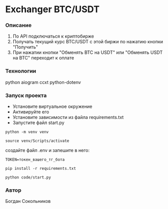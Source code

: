 # Exchanger BTC/USDT
### Описание
1. По API подключаться к криптобирже
2. Получать текущий курс BTC/USDT с этой биржи по нажатию кнопки "Получить"
3. При нажатии кнопки "Обменять BTC на USDT" или "Обменять USDT на BTC" переходит к оплате
### Технологии
python
aiogram
ccxt 
python-dotenv 
### Запуск проекта
- Установите виртуальное окружение
- Активируйте его
- Установите зависимости из файла requirements.txt
- Запустите файл start.py
```
python -m venv venv

source venv/Scripts/activate
```

создайте файл .env и запешите в него:
```
TOKEN=токен_вашего_тг_бота
```
```
pip install -r requirements.txt

python code/start.py
```
### Автор
Богдан Сокольников
